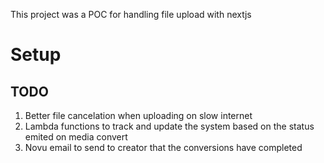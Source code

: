 
This project was a POC for handling file upload with nextjs

# Setup

## TODO
1. Better file cancelation when uploading on slow internet
2. Lambda functions to track and update the system based on the status emited on media convert
3. Novu email to send to creator that the conversions have completed
